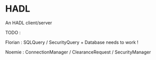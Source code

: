 HADL
====

An HADL client/server

TODO :

Florian : SQLQuery / SecurityQuery + Database needs to work !

Noemie : ConnectionManager / ClearanceRequest / SecurityManager 
